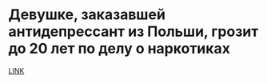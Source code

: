 # Девушке, заказавшей антидепрессант из Польши, грозит до 20 лет по делу о наркотиках 



[LINK](https://varlamov.ru/3413229.html)